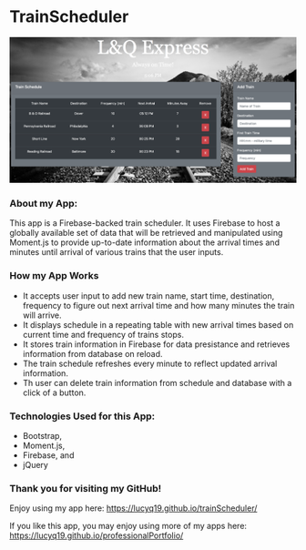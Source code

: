 # TrainScheduler

![Image of trainScheduler](./assets/images/trainScheduler.png)

### About my App:

This app is a Firebase-backed train scheduler.  It uses Firebase to host a globally available set of data that will be retrieved and manipulated using Moment.js to provide up-to-date information about the arrival times and minutes until arrival of various trains that the user inputs. 

### How my App Works

* It accepts user input to add new train name, start time, destination, frequency to figure out next arrival time and how many minutes the train will arrive.
* It displays schedule in a repeating table with new arrival times based on current time and frequency of trains stops.
* It stores train information in Firebase for data presistance and retrieves information from database on reload.
* The train schedule refreshes every minute to reflect updated arrival information.
* Th user can delete train information from schedule and database with a click of a button.

### Technologies Used for this App:

* Bootstrap,
* Moment.js,
* Firebase, and
* jQuery

### Thank you for visiting my GitHub!  
Enjoy using my app here: https://lucyq19.github.io/trainScheduler/

If you like this app, you may enjoy using more of my apps here: https://lucyq19.github.io/professionalPortfolio/